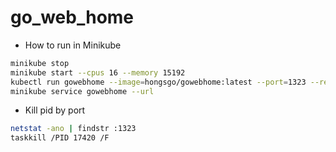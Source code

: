# go_web_home
* How to run in Minikube
```bash
minikube stop
minikube start --cpus 16 --memory 15192
kubectl run gowebhome --image=hongsgo/gowebhome:latest --port=1323 --restart=Always
minikube service gowebhome --url
```
* Kill pid by port
```bash
netstat -ano | findstr :1323
taskkill /PID 17420 /F
```